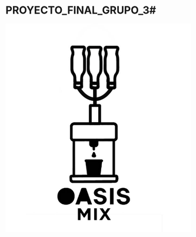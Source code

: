 # PROYECTO_FINAL_GRUPO_3#
![Mi Logo](https://github.com/IsmeniaBeltre/Proyecto_Final_Grupo_3/blob/main/logo.jpeg)
